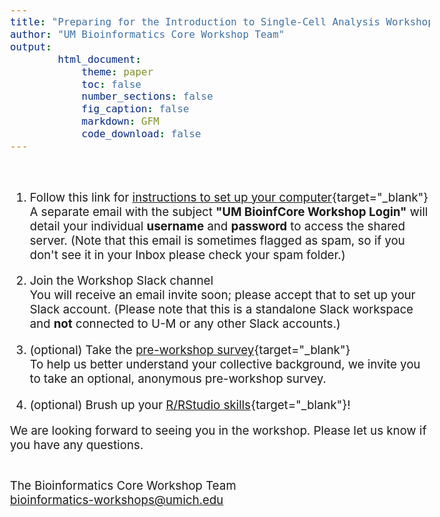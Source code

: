 ```yaml
---
title: "Preparing for the Introduction to Single-Cell Analysis Workshop"
author: "UM Bioinformatics Core Workshop Team"
output:
        html_document:
            theme: paper
            toc: false
            number_sections: false
            fig_caption: false
            markdown: GFM
            code_download: false
---
```

<style type="text/css">
body{ /* Normal  */
      font-size: 14pt;
  }
</style>

<br/>

1. Follow this link for [instructions to set up your computer](setup_instructions.html){target="_blank"}<br/>
A separate email with the subject **"UM BioinfCore Workshop Login"** will detail your individual **username** and **password** to access the shared server. (Note that this email is sometimes flagged as spam, so if you don't see it in your Inbox please check your spam folder.)

2. Join the Workshop Slack channel<br/>
You will receive an email invite soon; please accept that to set up your Slack account. (Please note that this is a standalone Slack workspace and **not** connected to U-M or any other Slack accounts.)

3. (optional) Take the [pre-workshop survey](https://michmed.org/qq87m){target="_blank"}<br/>
To help us better understand your collective background, we invite you to take an optional, anonymous pre-workshop survey.

4. (optional) Brush up your [R/RStudio skills](prereq_check.html#Do_I_need_to_brush_up_on_RR-Studio){target="_blank"}!

We are looking forward to seeing you in the workshop. Please let us know if you have any questions.<br/><br/>

The Bioinformatics Core Workshop Team<br/>
[bioinformatics-workshops@umich.edu](mailto:bioinformatics-workshops@umich.edu)
